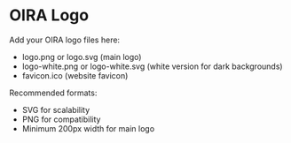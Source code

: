 # OIRA Logo

Add your OIRA logo files here:
- logo.png or logo.svg (main logo)
- logo-white.png or logo-white.svg (white version for dark backgrounds)
- favicon.ico (website favicon)

Recommended formats:
- SVG for scalability
- PNG for compatibility
- Minimum 200px width for main logo
